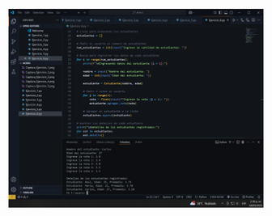 ![Vista previa](https://github.com/devyadid/Ejercicio_6/blob/main/Captura_Ejercicio_6.png?raw=true)
